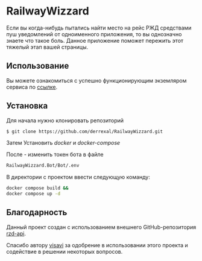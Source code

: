 # RailwayWizzard
Если вы когда-нибудь пытались найти место на рейс РЖД средствами пуш уведомлений от одноименного приложения, то вы однозначно знаете что такое боль. 
Данное приложение поможет пережить этот тяжелый этап вашей страницы.

## Использование
Вы можете ознакомиться с успешно функционирующим экземляром сервиса по [ссылке](https://t.me/RzdWizzardBot).

## Установка
Для начала нужно клонировать репозиторий
```sh
$ git clone https://github.com/derrexal/RailwayWizzard.git
```

Затем Установить *docker* и *docker-compose*

После - изменить токен бота в файле 
```sh
RailwayWizzard.Bot/Bot/.env
```

В директории с проектом ввести следующую команду:
   ```sh
   docker compose build &&
   docker compose up -d
   ```

## Благодарность
Данный проект создан с использованием внешнего GitHub-репозитория [rzd-api](https://github.com/visavi/rzd-api).

Спасибо автору [visavi](https://github.com/visavi) за одобрение в использовании этого проекта и содействие в решении некоторых вопросов.
